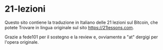 # 21-lezioni

Questo sito contiene la traduzione in Italiano delle 21 lezioni sul Bitcoin, che potete
Trovare in lingua originale sul sito https://21lessons.com.

Grazie a fede101 per il sostegno e la review e, ovviamente a "at" dergigi per l'opera 
originale.
